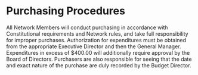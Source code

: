 # Purchasing Procedures

All Network Members will conduct purchasing in accordance with Constitutional requirements and Network rules, and take full responsibility for improper purchases. Authorization for expenditures must be obtained from the appropriate Executive Director and then the General Manager. Expenditures in excess of $400.00 will additionally require approval by the Board of Directors. Purchasers are also responsible for seeing that the date and exact nature of the purchase are duly recorded by the Budget Director.

